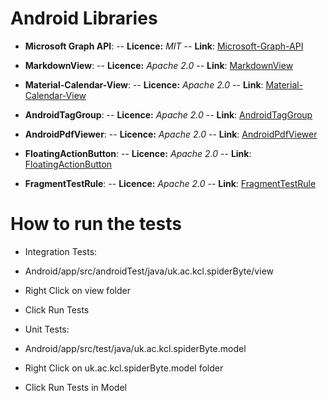 # Android Libraries

 - **Microsoft Graph API**:
 -- **Licence:** *MIT*
 -- **Link**: [Microsoft-Graph-API](https://github.com/microsoftgraph/android-java-connect-sample)

 - **MarkdownView**:
 -- **Licence:** *Apache 2.0*
 -- **Link**: [MarkdownView](https://github.com/tiagohm/MarkdownView)

 - **Material-Calendar-View**:
 -- **Licence:** *Apache 2.0*
 -- **Link**: [Material-Calendar-View](https://github.com/Applandeo/Material-Calendar-View)

 - **AndroidTagGroup**:
 -- **Licence:** *Apache 2.0*
 -- **Link**: [AndroidTagGroup](https://github.com/2dxgujun/AndroidTagGroup)

- **AndroidPdfViewer**:
-- **Licence:** *Apache 2.0*
-- **Link**: [AndroidPdfViewer](https://github.com/barteksc/AndroidPdfViewer)

- **FloatingActionButton**:
-- **Licence:** *Apache 2.0*
-- **Link**: [FloatingActionButton](https://github.com/Clans/FloatingActionButton)

- **FragmentTestRule**:
-- **Licence:** *Apache 2.0*
-- **Link**: [FragmentTestRule](https://github.com/21Buttons/FragmentTestRule)

# How to run the tests

- Integration Tests:
- Android/app/src/androidTest/java/uk.ac.kcl.spiderByte/view
- Right Click on view folder
- Click Run Tests

- Unit Tests:
- Android/app/src/test/java/uk.ac.kcl.spiderByte.model
- Right Click on uk.ac.kcl.spiderByte.model folder
- Click Run Tests in Model
